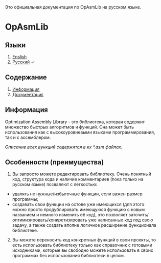 Это официальная документация по OpAsmLib на русском языке.
# OpAsmLib

## Языки
1. [Enslish](https://github.com/GamesAdmin/OpAsmLib/blob/master/README.md)
2. [Русский](https://github.com/GamesAdmin/OpAsmLib/blob/master/README_RU.md) ✓

## Содержание
1. [Информация](#информация)
2. [Документация](#документация)

## Информация
Optimization Assembly Library - это библиотека, которая содержит множество быстрых алгоритмов и функций. Она может быть использования как с высокоуровневыми языками программирования, так и с ассемблером.

_Описание всех вункций содержится в их *.asm файлах._

## Особенности (преимущества)
1. Вы запросто можете редактировать библиотеку. Очень понятный код, структура кода и наличие комментариев (пока только на русском языке) позваляют с лёгкостью:
  + удалять не нужные/избыточные функции, если важен размер программы;
  + создавать свои функции на остове уже имеющихся (для этого можно просто продублировать имеющуюся функцию с новым названием и немного изменить её код), это позволяет заточить/оптимизировать/конкретизировать уже написанные код под свою задачу, а также создать вполне логичное расширение функционала библиотеке.
2. Вы можете переносить код конкретных функций в свои проекты, то есть использовать библиотеку только как справочник с готовыми исходниками, которые вы свободно можете использовать в своих программах без использования библиотеки в целом.

